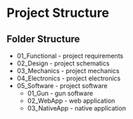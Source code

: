 # Project Structure

## Folder Structure

- 01_Functional - project requirements
- 02_Design - project schematics
- 03_Mechanics - project mechanics
- 04_Electronics - project electronics
- 05_Software - project software
  - 01_Gun - gun software
  - 02_WebApp - web application
  - 03_NativeApp - native application
